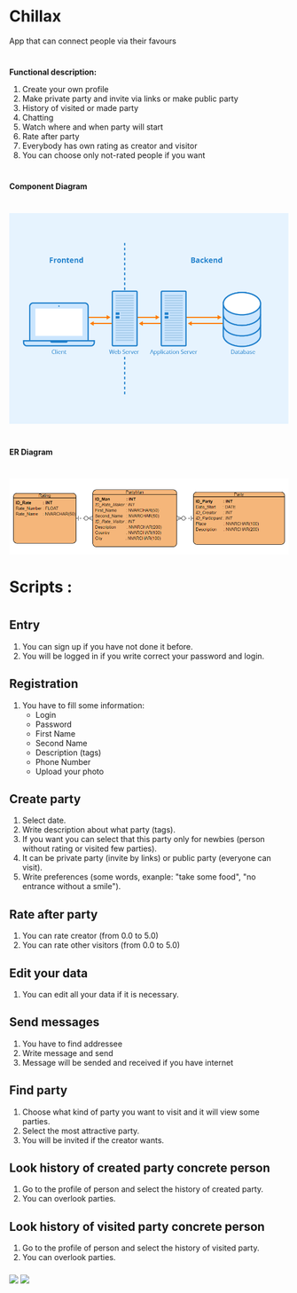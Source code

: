 # Chillax
App that can connect people via their favours 
#
**Functional description:**
1. Create your own profile
2. Make private party and invite via links or make public party
3. History of visited or made party
4. Chatting 
5. Watch where and when party will start 
6. Rate after party
7. Everybody has own rating as creator and visitor 
8. You can choose only not-rated people if you want
#
**Component Diagram**
#
![Component Diagram](https://github.com/Honchar007/Chillax/blob/main/errr.png)
#
**ER Diagram**
#
![ERDB](https://github.com/Honchar007/Chillax/blob/main/erdb.png)
#
###
# Scripts :
#
## Entry 
1. You can sign up if you have not done it before. 
2. You will be logged in if you write correct your password and login.
## Registration 
1. You have to fill some information: 
    - Login
    - Password
    - First Name
    - Second Name
    - Description (tags)
    - Phone Number
    - Upload your photo
## Create party
1. Select date.
2. Write description about what party (tags).
3. If you want you can select that this party only for newbies (person without rating or visited few parties).
4. It can be private party (invite by links) or public party (everyone can visit).
5. Write preferences (some words, exanple: "take some food", "no entrance without a smile").
## Rate after party
1. You can rate creator (from 0.0 to 5.0)
2. You can rate other visitors (from 0.0 to 5.0)
## Edit your data
1. You can edit all your data if it is necessary.
## Send messages 
1. You have to find addressee
2. Write message and send 
3. Message will be sended and received if you have internet
## Find party
1. Choose what kind of party you want to visit and it will view some parties.
2. Select the most attractive party.
3. You will be invited if the creator wants.
## Look history of created party concrete person
1. Go to the profile of person and select the history of created party.
2. You can overlook parties.
## Look history of visited party concrete person
1. Go to the profile of person and select the history of visited party.
2. You can overlook parties.
###
![](https://media4.giphy.com/media/Thw8mq3PVPKdZRPiye/200.gif)
![](https://media0.giphy.com/media/wAxlCmeX1ri1y/giphy.gif?cid=63e6b07ehzajigvgxtnsmllmu2o6zowfnwjwe4elola9q2gc&rid=giphy.gif)
